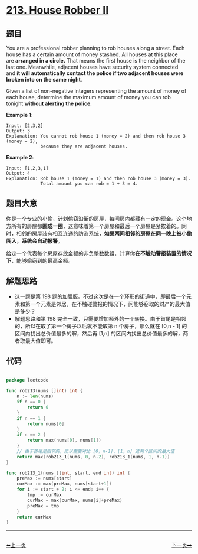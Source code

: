 # [213. House Robber II](https://leetcode.com/problems/house-robber-ii/)


## 题目

You are a professional robber planning to rob houses along a street. Each house has a certain amount of money stashed. All houses at this place are **arranged in a circle.** That means the first house is the neighbor of the last one. Meanwhile, adjacent houses have security system connected and **it will automatically contact the police if two adjacent houses were broken into on the same night**.

Given a list of non-negative integers representing the amount of money of each house, determine the maximum amount of money you can rob tonight **without alerting the police**.

**Example 1**:

    Input: [2,3,2]
    Output: 3
    Explanation: You cannot rob house 1 (money = 2) and then rob house 3 (money = 2),
                 because they are adjacent houses.

**Example 2**:

    Input: [1,2,3,1]
    Output: 4
    Explanation: Rob house 1 (money = 1) and then rob house 3 (money = 3).
                 Total amount you can rob = 1 + 3 = 4.

## 题目大意

你是一个专业的小偷，计划偷窃沿街的房屋，每间房内都藏有一定的现金。这个地方所有的房屋都**围成一圈**，这意味着第一个房屋和最后一个房屋是紧挨着的。同时，相邻的房屋装有相互连通的防盗系统，**如果两间相邻的房屋在同一晚上被小偷闯入，系统会自动报警**。

给定一个代表每个房屋存放金额的非负整数数组，计算你**在不触动警报装置的情况下**，能够偷窃到的最高金额。


## 解题思路

- 这一题是第 198 题的加强版。不过这次是在一个环形的街道中，即最后一个元素和第一个元素是邻居，在不触碰警报的情况下，问能够窃取的财产的最大值是多少？
- 解题思路和第 198 完全一致，只需要增加额外的一个转换。由于首尾是相邻的，所以在取了第一个房子以后就不能取第 n 个房子，那么就在 [0,n - 1] 的区间内找出总价值最多的解，然后再 [1,n] 的区间内找出总价值最多的解，两者取最大值即可。



## 代码

```go

package leetcode

func rob213(nums []int) int {
    n := len(nums)
    if n == 0 {
        return 0
    }
    if n == 1 {
        return nums[0]
    }
    if n == 2 {
        return max(nums[0], nums[1])
    }
    // 由于首尾是相邻的，所以需要对比 [0，n-1]、[1，n] 这两个区间的最大值
    return max(rob213_1(nums, 0, n-2), rob213_1(nums, 1, n-1))
}

func rob213_1(nums []int, start, end int) int {
    preMax := nums[start]
    curMax := max(preMax, nums[start+1])
    for i := start + 2; i <= end; i++ {
        tmp := curMax
        curMax = max(curMax, nums[i]+preMax)
        preMax = tmp
    }
    return curMax
}

```


----------------------------------------------
<div style="display: flex;justify-content: space-between;align-items: center;">
<p><a href="https://books.halfrost.com/leetcode/ChapterFour/0200~0299/0212.Word-Search-II/">⬅️上一页</a></p>
<p><a href="https://books.halfrost.com/leetcode/ChapterFour/0200~0299/0215.Kth-Largest-Element-in-an-Array/">下一页➡️</a></p>
</div>
